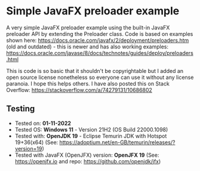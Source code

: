 # Simple JavaFX preloader example
A very simple JavaFX preloader example using the built-in JavaFX preloader API by extending the Preloader class. Code is based on examples shown here: https://docs.oracle.com/javafx/2/deployment/preloaders.htm (old and outdated) - this is newer and has also working examples: https://docs.oracle.com/javase/8/docs/technotes/guides/deploy/preloaders.html


This is code is so basic that it shouldn't be copyrightable but I added an open source license nonetheless so everyone can use it without any license paranoia. I hope this helps others. I have also posted this on Stack Overflow: https://stackoverflow.com/a/74279131/10686802

## Testing
- Tested on: **01-11-2022**
- Tested OS: **Windows 11** - Version 21H2 (OS Build 22000.1098)
- Tested with: **OpenJDK 19** - Eclipse Temurin JDK with Hotspot 19+36(x64) (See: https://adoptium.net/en-GB/temurin/releases/?version=19)
- Tested with JavaFX (OpenJFX) version: **OpenJFX 19** (See: https://openjfx.io and repo: https://github.com/openjdk/jfx)
